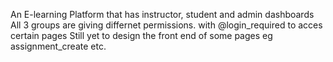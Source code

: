 An E-learning Platform that has instructor, student and admin dashboards
All 3 groups are giving differnet permissions.
with @login_required to acces certain pages
Still yet to design the front end of some pages eg assignment_create etc.
